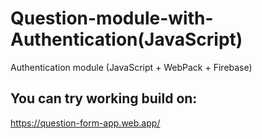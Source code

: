 # Question-module-with-Authentication(JavaScript)
Authentication module (JavaScript + WebPack + Firebase)

## You can try working build on:
https://question-form-app.web.app/
